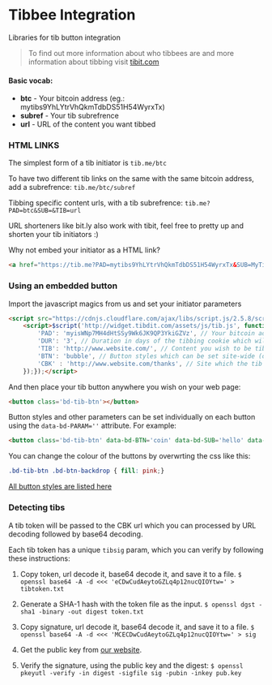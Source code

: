 # Tibbee Integration

Libraries for tib button integration

> To find out more information about who tibbees are and more information about tibbing visit [tibit.com](http://tibit.com/)

#### Basic vocab:
  - **btc** - Your bitcoin address (eg.: mytibs9YhLYtrVhQkmTdbDS51H54WyrxTx)
  - **subref** - Your tib subrefrence 
  - **url** - URL of the content you want tibbed

### HTML LINKS

The simplest form of a tib initiator is ```tib.me/btc```

To have two different tib links on the same with the same bitcoin address, add a subrefrence: ```tib.me/btc/subref```

Tibbing specific content urls, with a tib subrefrence: ```tib.me?PAD=btc&SUB=&TIB=url```

URL shorteners like bit.ly also work with tibit, feel free to pretty up and shorten your tib initiators :)

Why not embed your initiator as a HTML link?
```html
<a href="https://tib.me?PAD=mytibs9YhLYtrVhQkmTdbDS51H54WyrxTx&SUB=MyTib&TIB=http://jsbin.com/rararo">Tib Me!</a>
```
### Using an embedded button

Import the javascript magics from us and set your initiator parameters

```html
<script src="https://cdnjs.cloudflare.com/ajax/libs/script.js/2.5.8/script.min.js"></script>
    <script>$script('http://widget.tibdit.com/assets/js/tib.js', function() { tibInit( { 
        'PAD': 'myisWNp7MH4dHtSSy9Wk6JK9QP3YkiGZVz', // Your bitcoin address
        'DUR': '3', // Duration in days of the tibbing cookie which will be set when a tib is confirmed (optional)
        'TIB': 'http://www.website.com/', // Content you wish to be tibbed for (optional)
        'BTN': 'bubble', // Button styles which can be set site-wide (optional)
        'CBK' : 'http://www.website.com/thanks', // Site which the tib windo will redirect after a tib is confirmed (optional)
    });});</script>
```
And then place your tib button anywhere you wish on your web page: 
```html
<button class='bd-tib-btn'></button>
```
Button styles and other parameters can be set individually on each button using the ```data-bd-PARAM=''``` attribute.
For example:
```html 
<button class='bd-tib-btn' data-bd-BTN='coin' data-bd-SUB='hello' data-bd-TIB="http://www.hello.com/" data-bd-CBK="http://www.hello.com/thank-you"></button>
```
You can change the colour of the buttons by overwrting the css like this:
``` css
.bd-tib-btn .bd-btn-backdrop { fill: pink;}
```

[All button styles are listed here](http://sep15.staging.tibdit.com/wordpress/collect-tibs/#tibdetection)

### Detecting tibs 

A tib token will be passed to the CBK url which you can processed by URL decoding followed by base64 decoding.

Each tib token has a unique ```tibsig``` param, which you can verify by following these instructions:

1. Copy token, url decode it, base64 decode it, and save it to a file. ```$ openssl base64 -A -d <<< 'eCDwCudAeytoGZLq4p12nucQIOYtw=' > tibtoken.txt ```

2. Generate a SHA-1 hash with the token file as the input. ```$ openssl dgst -sha1 -binary -out digest token.txt```	

3. Copy signature, url decode it, base64 decode it, and save it to a file. ```$ openssl base64 -A -d <<< 'MCECDwCudAeytoGZLq4p12nucQIOYtw=' > sig```

4. Get the public key from [our website](http://widget.tibdit.com/pub.key).

5. Verify the signature, using the public key and the digest: ```$ openssl pkeyutl -verify -in digest -sigfile sig -pubin -inkey pub.key```	
